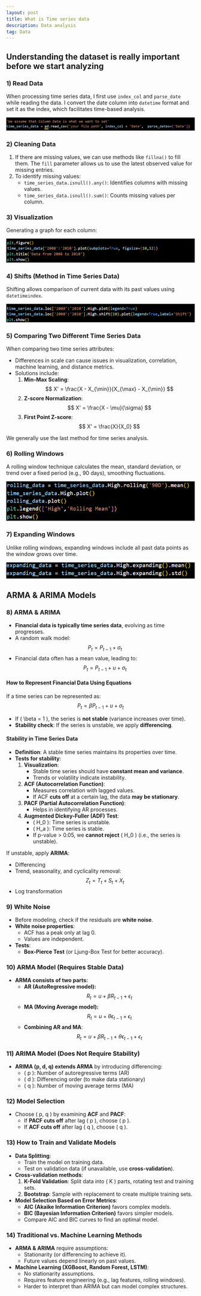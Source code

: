 ```yaml
---
layout: post
title: What is Time series data
description: Data analysis
tag: Data
---
```


## Understanding the dataset is really important before we start analyzing

### 1) Read Data
When processing time series data, I first use `index_col` and `parse_date` while reading the data. I convert the date column into `datetime` format and set it as the index, which facilitates time-based analysis.

![1](/assets/Pasted%20image%2020250224115140.png)

### 2) Cleaning Data
1. If there are missing values, we can use methods like `fillna()` to fill them. The `fill` parameter allows us to use the latest observed value for missing entries.
2. To identify missing values:
   - `time_series_data.isnull().any()`: Identifies columns with missing values.
   - `time_series_data.isnull().sum()`: Counts missing values per column.

### 3) Visualization
Generating a graph for each column:

![2](/assets/Pasted%20image%2020250224115154.png)

### 4) Shifts (Method in Time Series Data)
Shifting allows comparison of current data with its past values using `datetimeindex`.

![3](/assets/Pasted%20image%2020250224115600.png)

### 5) Comparing Two Different Time Series Data
When comparing two time series attributes:
- Differences in scale can cause issues in visualization, correlation, machine learning, and distance metrics.
- Solutions include:
  1. **Min-Max Scaling**:
     $$ X' = \frac{X - X_{\min}}{X_{\max} - X_{\min}} $$
  2. **Z-score Normalization**:
     $$ X' = \frac{X - \mu}{\sigma} $$
  3. **First Point Z-score**:
     $$ X' = \frac{X}{X_0} $$

We generally use the last method for time series analysis.

### 6) Rolling Windows
A rolling window technique calculates the mean, standard deviation, or trend over a fixed period (e.g., 90 days), smoothing fluctuations.

![4](/assets/Pasted%20image%2020250224122300.png)

### 7) Expanding Windows
Unlike rolling windows, expanding windows include all past data points as the window grows over time.

![5](/assets/Pasted%20image%2020250224122821.png)

## ARMA & ARIMA Models

### 8) ARMA & ARIMA
- **Financial data is typically time series data**, evolving as time progresses.
- A random walk model: $$ P_t = P_{t-1} + \sigma_t $$
- Financial data often has a mean value, leading to:
  $$ P_t = P_{t-1} + u + \sigma_t $$

#### How to Represent Financial Data Using Equations
If a time series can be represented as:
  $$ P_t = \beta P_{t-1} + u + \sigma_t $$
  - If \( \beta = 1 \), the series is **not stable** (variance increases over time).
  - **Stability check**: If the series is unstable, we apply **differencing**.

#### Stability in Time Series Data
- **Definition**: A stable time series maintains its properties over time.
- **Tests for stability**:
  1. **Visualization**:
     - Stable time series should have **constant mean and variance**.
     - Trends or volatility indicate instability.
  2. **ACF (Autocorrelation Function)**:
     - Measures correlation with lagged values.
     - If ACF **cuts off** at a certain lag, the data **may be stationary**.
  3. **PACF (Partial Autocorrelation Function)**:
     - Helps in identifying AR processes.
  4. **Augmented Dickey-Fuller (ADF) Test**:
     - \( H_0 \): Time series is unstable.
     - \( H_a \): Time series is stable.
     - If p-value > 0.05, we **cannot reject** \( H_0 \) (i.e., the series is unstable).

If unstable, apply **ARIMA**:
- Differencing
- Trend, seasonality, and cyclicality removal:
  $$ Z_t = T_t + S_t + X_t $$
- Log transformation

### 9) White Noise
- Before modeling, check if the residuals are **white noise**.
- **White noise properties**:
  - ACF has a peak only at lag 0.
  - Values are independent.
- **Tests**:
  - **Box-Pierce Test** (or Ljung-Box Test for better accuracy).

### 10) ARMA Model (Requires Stable Data)
- **ARMA consists of two parts:**
  - **AR (AutoRegressive model):**
    $$ R_t = u + \beta R_{t-1} + \epsilon_t $$
  - **MA (Moving Average model):**
    $$ R_t = u + \theta \epsilon_{t-1} + \epsilon_t $$
  - **Combining AR and MA**:
    $$ R_t = u + \beta R_{t-1} + \theta \epsilon_{t-1} + \epsilon_t $$

### 11) ARIMA Model (Does Not Require Stability)
- **ARIMA (p, d, q) extends ARMA** by introducing differencing:
  - \( p \): Number of autoregressive terms (AR)
  - \( d \): Differencing order (to make data stationary)
  - \( q \): Number of moving average terms (MA)

### 12) Model Selection
- Choose \( p, q \) by examining **ACF** and **PACF**:
  - If **PACF cuts off** after lag \( p \), choose \( p \).
  - If **ACF cuts off** after lag \( q \), choose \( q \).

### 13) How to Train and Validate Models
- **Data Splitting**:
  - Train the model on training data.
  - Test on validation data (if unavailable, use **cross-validation**).
- **Cross-validation methods**:
  1. **K-Fold Validation**: Split data into \( K \) parts, rotating test and training sets.
  2. **Bootstrap**: Sample with replacement to create multiple training sets.
- **Model Selection Based on Error Metrics**:
  - **AIC (Akaike Information Criterion)** favors complex models.
  - **BIC (Bayesian Information Criterion)** favors simpler models.
  - Compare AIC and BIC curves to find an optimal model.

### 14) Traditional vs. Machine Learning Methods
- **ARMA & ARIMA** require assumptions:
  - Stationarity (or differencing to achieve it).
  - Future values depend linearly on past values.
- **Machine Learning (XGBoost, Random Forest, LSTM)**:
  - No stationarity assumptions.
  - Requires feature engineering (e.g., lag features, rolling windows).
  - Harder to interpret than ARIMA but can model complex structures.
